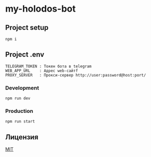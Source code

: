 # my-holodos-bot

## Project setup

```
npm i
```

## Project .env

```
TELEGRAM_TOKEN : Токен бота в telegram
WEB_APP_URL    : Адрес web-сайтf
PROXY_SERVER   : Прокси-сервер http://user:password@host:port/
```

### Development

```
npm run dev
```

### Production

```
npm run start
```

## Лицензия

[MIT](LICENSE)
